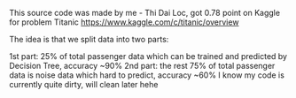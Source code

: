 This source code was made by me - Thi Dai Loc, got 0.78 point on Kaggle for problem Titanic https://www.kaggle.com/c/titanic/overview

The idea is that we split data into two parts:

1st part: 25% of total passenger data which can be trained and predicted by Decision Tree, accuracy ~90%
2nd part: the rest 75% of total passenger data is noise data which hard to predict, accuracy ~60%
I know my code is currently quite dirty, will clean later hehe
